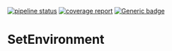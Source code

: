 <!-- Badges -->
[![pipeline status](https://internal.gitlab.server/trilinos-devops-consolidation/code/SetEnvironment/badges/master/pipeline.svg)](https://internal.gitlab.server/trilinos-devops-consolidation/code/SetEnvironment/-/commits/master)
[![coverage report](https://internal.gitlab.server/trilinos-devops-consolidation/code/SetEnvironment/badges/master/coverage.svg)](http://10.202.35.89:8080/SetEnvironment/coverage/index.html)
[![Generic badge](https://img.shields.io/badge/docs-latest-green.svg)](http://10.202.35.89:8080/SetEnvironment/doc/index.html)


SetEnvironment
==============
